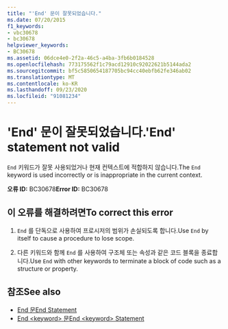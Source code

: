 ```yaml
---
title: "'End' 문이 잘못되었습니다."
ms.date: 07/20/2015
f1_keywords:
- vbc30678
- bc30678
helpviewer_keywords:
- BC30678
ms.assetid: 06dce4e0-2f2a-46c5-a4ba-3fb6b0184528
ms.openlocfilehash: 773175562f1c79acd12910c92022621b5144ada2
ms.sourcegitcommit: bf5c5850654187705bc94cc40ebfb62fe346ab02
ms.translationtype: MT
ms.contentlocale: ko-KR
ms.lasthandoff: 09/23/2020
ms.locfileid: "91081234"
---
```

# <a name="end-statement-not-valid"></a><span data-ttu-id="27f12-102">'End' 문이 잘못되었습니다.</span><span class="sxs-lookup"><span data-stu-id="27f12-102">'End' statement not valid</span></span>

<span data-ttu-id="27f12-103">`End` 키워드가 잘못 사용되었거나 현재 컨텍스트에 적합하지 않습니다.</span><span class="sxs-lookup"><span data-stu-id="27f12-103">The `End` keyword is used incorrectly or is inappropriate in the current context.</span></span>  
  
 <span data-ttu-id="27f12-104">**오류 ID:** BC30678</span><span class="sxs-lookup"><span data-stu-id="27f12-104">**Error ID:** BC30678</span></span>  
  
## <a name="to-correct-this-error"></a><span data-ttu-id="27f12-105">이 오류를 해결하려면</span><span class="sxs-lookup"><span data-stu-id="27f12-105">To correct this error</span></span>  
  
1. <span data-ttu-id="27f12-106">`End` 를 단독으로 사용하여 프로시저의 범위가 손실되도록 합니다.</span><span class="sxs-lookup"><span data-stu-id="27f12-106">Use `End` by itself to cause a procedure to lose scope.</span></span>  
  
2. <span data-ttu-id="27f12-107">다른 키워드와 함께 `End` 를 사용하여 구조체 또는 속성과 같은 코드 블록을 종료합니다.</span><span class="sxs-lookup"><span data-stu-id="27f12-107">Use `End` with other keywords to terminate a block of code such as a structure or property.</span></span>  
  
## <a name="see-also"></a><span data-ttu-id="27f12-108">참조</span><span class="sxs-lookup"><span data-stu-id="27f12-108">See also</span></span>

- [<span data-ttu-id="27f12-109">End 문</span><span class="sxs-lookup"><span data-stu-id="27f12-109">End Statement</span></span>](../language-reference/statements/end-statement.md)
- [<span data-ttu-id="27f12-110">End \<keyword> 문</span><span class="sxs-lookup"><span data-stu-id="27f12-110">End \<keyword> Statement</span></span>](../language-reference/statements/end-keyword-statement.md)

